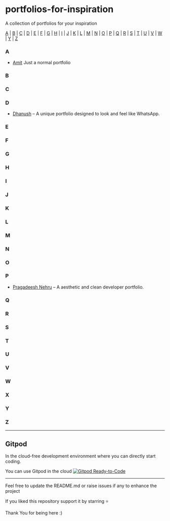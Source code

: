 # portfolios-for-inspiration
A collection of portfolios for your inspiration


[A](#a) | [B](#b) | [C](#c) | [D](#d) | [E](#e) | [F](#f) | [G](#g) | [H](#h) | [I](#i) | [J](#j) | [K](#k) | [L](#l) | [M](#m) | [N](#n) | [O](#o) | [P](#p) | [Q](#q) | [R](#r) | [S](#s) | [T](#t) | [U](#u) | [V](#v) | [W](#w) | [Y](#y) | [Z](#z) 

### A  
- [Amit](https://amitg.netlify.app/) Just a normal portfolio
### B  

### C  

### D  
- [Dhanush](https://chat-portfolio-dhanushnehru.netlify.app/) – A unique portfolio designed to look and feel like WhatsApp.  


### E  

### F  

### G  

### H  

### I  

### J  

### K  

### L  

### M  

### N  

### O  

### P  
- [Pragadeesh Nehru](https://pragadeeshn-portfolio.vercel.app/) – A aesthetic and clean developer portfolio.  

### Q  

### R  

### S  

### T  

### U  

### V  

### W  

### X  

### Y  

### Z  

---

## Gitpod

In the cloud-free development environment where you can directly start coding.

You can use Gitpod in the cloud  [![Gitpod Ready-to-Code](https://img.shields.io/badge/Gitpod-Ready--to--Code-blue?logo=gitpod)](https://gitpod.io/#https://github.com/DhanushNehru/portfolios-for-inspiration/)

----

Feel free to update the README.md or raise issues if any to enhance the project

If you liked this repository support it by starring ⭐

Thank You for being here :)

